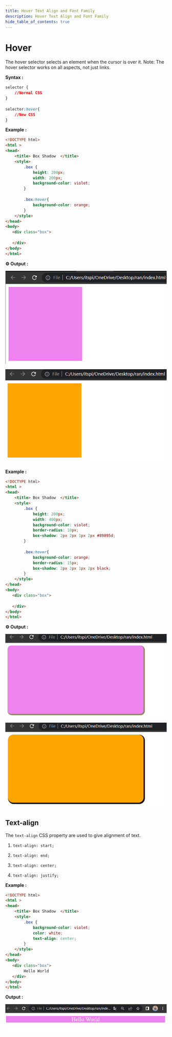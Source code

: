 ```yaml
---
title: Hover Text Align and Font Family
description: Hover Text Align and Font Family
hide_table_of_contents: true
---
```

# Hover

The hover selector selects an element when the cursor is over it. Note: The hover selector works on all aspects, not just links.

**Syntax :**

```css
selector {
    //Normal CSS
}

selector:hover{
    //New CSS
}
```

**Example :**

```html
<!DOCTYPE html>
<html >
<head>
    <title> Box Shadow  </title>
    <style>
        .box {
            height: 200px;
            width: 200px;
            background-color: violet;
        }

        .box:hover{
            background-color: orange;
        }
    </style>
</head>
<body> 
   <div class="box">

   </div>
</body>
</html>
```

**⚙️ Output :**

![Output](output-1.png)

![Output](output-2.png)

**Example :**

```html
<!DOCTYPE html>
<html >
<head>
    <title> Box Shadow  </title>
    <style>
        .box {
            height: 200px;
            width: 400px;
            background-color: violet;
            border-radius: 10px;
            box-shadow: 2px 2px 1px 2px #89895d;
        }

        .box:hover{
            background-color: orange;
            border-radius: 15px;
            box-shadow: 2px 2px 1px 2px black;
        }
    </style>
</head>
<body> 
   <div class="box">

   </div>
</body>
</html>
```

**⚙️ Output :**

![Output](output-3.png)

![Output](output-4.png)


## Text-align

The ```text-align``` CSS property are used to give alignment of text. 

1. ```text-align: start;```

2. ```text-align: end;```

3. ```text-align: center;```

4. ```text-align: justify;```

**Example :**

```html
<!DOCTYPE html>
<html >
<head>
    <title> Box Shadow  </title>
    <style>
        .box {
            background-color: violet;
            color: white;
            text-align: center;
        }
    </style>
</head>
<body> 
   <div class="box">
        Hello World
   </div>
</body>
</html>
```

**Output :**

![Output](output-5.png)